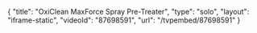 {
    "title": "OxiClean MaxForce Spray Pre-Treater",
    "type": "solo",
    "layout": "iframe-static",
    "videoId": "87698591",
    "url": "\/tvpembed\/87698591"
}